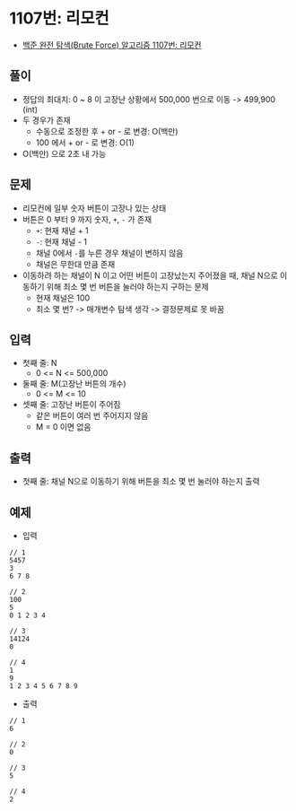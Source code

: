 # 1107번: 리모컨
- [백준 완전 탐색(Brute Force) 알고리즘 1107번: 리모컨](https://www.acmicpc.net/problem/1107)

## 풀이
- 정답의 최대치: 0 ~ 8 이 고장난 상황에서 500,000 번으로 이동 -> 499,900 (int)
- 두 경우가 존재
  - 수동으로 조정한 후 + or - 로 변경: O(백만)
  - 100 에서 + or - 로 변경: O(1)
- O(백만) 으로 2초 내 가능

## 문제
- 리모컨에 일부 숫자 버튼이 고장나 있는 상태
- 버튼은 0 부터 9 까지 숫자, `+`, `-` 가 존재
  - `+`: 현재 채널 + 1
  - `-`: 현재 채널 - 1
  - 채널 0에서 `-`를 누른 경우 채널이 변하지 않음
  - 채널은 무한대 만큼 존재
- 이동하려 하는 채널이 N 이고 어떤 버튼이 고장났는지 주어졌을 때, 채널 N으로 이동하기 위해 최소 몇 번 버튼을 눌러야 하는지 구하는 문제
  - 현재 채널은 100
  - 최소 몇 번? -> 매개변수 탐색 생각 -> 결정문제로 못 바꿈

## 입력
- 첫째 줄: N
  - 0 <= N <= 500,000
- 둘째 줄: M(고장난 버튼의 개수)
  - 0 <= M <= 10
- 셋째 줄: 고장난 버튼이 주어짐
  - 같은 버튼이 여러 번 주어지지 않음
  - M = 0 이면 없음

## 출력
- 첫째 줄: 채널 N으로 이동하기 위해 버튼을 최소 몇 번 눌러야 하는지 출력

## 예제
- 입력
```text
// 1
5457
3
6 7 8

// 2
100
5
0 1 2 3 4

// 3
14124
0

// 4
1
9
1 2 3 4 5 6 7 8 9
```
- 출력
```text
// 1
6

// 2
0

// 3
5

// 4
2
```